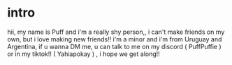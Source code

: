 # intro

hii, my name is Puff and i'm a really shy person,, i can't make friends on my own, but i love making new friends!! i'm a minor and i'm from Uruguay and Argentina, if u wanna DM me, u can talk to me on my discord ( PuffPuffie ) or in my tiktok!! ( Yahiapokay ) , i hope we get along!!
